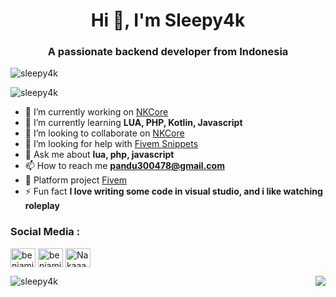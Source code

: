 <h1 align="center">Hi 👋, I'm Sleepy4k</h1>
<h3 align="center">A passionate backend developer from Indonesia</h3>

<p align="left"> <img src="https://komarev.com/ghpvc/?username=sleepy4k&label=Profile%20views&color=0e75b6&style=flat" alt="sleepy4k" /> </p>

<p align="left"><img src="https://github-profile-trophy.vercel.app/?username=sleepy4k&theme=onedark" alt="sleepy4k"/></p>

- 🔭 I’m currently working on [NKCore](https://github.com/naka-studios)
- 🌱 I’m currently learning **LUA, PHP, Kotlin, Javascript**
- 👯 I’m looking to collaborate on [NKCore](https://github.com/naka-studios)
- 🤝 I’m looking for help with [Fivem Snippets](https://github.com/Sleepy4k/naka-snippets)
- 💬 Ask me about **lua, php, javascript**
- 📫 How to reach me **pandu300478@gmail.com**
- 📄 Platform project [Fivem](Fivem)
- ⚡ Fun fact **I love writing some code in visual studio, and i like watching roleplay**

<h3 align="left">Social Media :</h3>
<p align="left">
<a href="https://instagram.com/benjamin4kk" target="blank"><img align="center" src="https://raw.githubusercontent.com/rahuldkjain/github-profile-readme-generator/master/src/images/icons/Social/instagram.svg" alt="benjamin4kk" height="30" width="40" /></a>
<a href="https://www.youtube.com/c/benjamin4k" target="blank"><img align="center" src="https://raw.githubusercontent.com/rahuldkjain/github-profile-readme-generator/master/src/images/icons/Social/youtube.svg" alt="benjamin4k" height="30" width="40" /></a>
<a href="https://discord.gg/Nakaaaa#8558" target="blank"><img align="center" src="https://raw.githubusercontent.com/rahuldkjain/github-profile-readme-generator/master/src/images/icons/Social/discord.svg" alt="Nakaaaa#8558" height="30" width="40" /></a>
</p>

<a href="https://github.com/Sleepy4k"><p><img align="left" src="https://github-readme-stats.vercel.app/api/top-langs?username=sleepy4k&show_icons=true&locale=en&layout=compact" alt="sleepy4k"/></p></a>
<a href="https://discord.com/users/460453000129937408"><img src="https://lanyard-profile-readme.vercel.app/api/460453000129937408?hideTimestamp=true&idleMessage=Just%20chillin'%20at%20the%20moment..." align="right"/></a>
